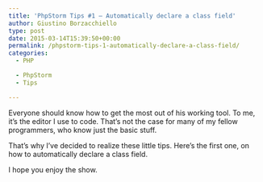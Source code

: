 ```yaml
---
title: 'PhpStorm Tips #1 – Automatically declare a class field'
author: Giustino Borzacchiello
type: post
date: 2015-03-14T15:39:50+00:00
permalink: /phpstorm-tips-1-automatically-declare-a-class-field/
categories:
  - PHP

  - PhpStorm
  - Tips

---
```

Everyone should know how to get the most out of his working tool. To me, it&#8217;s the editor I use to code. That&#8217;s not the case for many of my fellow programmers, who know just the basic stuff.

That&#8217;s why I&#8217;ve decided to realize these little tips. Here&#8217;s the first one, on how to automatically declare a class field.

I hope you enjoy the show.

<div class="jetpack-video-wrapper">
  <span class="embed-youtube" style="text-align:center; display: block;"></span>
</div>